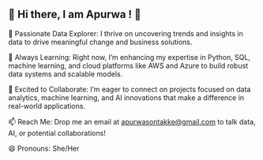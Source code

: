 ## 👋 Hi there, I am Apurwa ! 👋

👀 Passionate Data Explorer: I thrive on uncovering trends and insights in data to drive meaningful change and business solutions.

🌱 Always Learning: Right now, I’m enhancing my expertise in Python, SQL, machine learning, and cloud platforms like AWS and Azure to build robust data systems and scalable models.

💼 Excited to Collaborate: I’m eager to connect on projects focused on data analytics, machine learning, and AI innovations that make a difference in real-world applications.

📫 Reach Me: Drop me an email at apurwasontakke@gmail.com to talk data, AI, or potential collaborations!

😄 Pronouns: She/Her

<!--
**apurwasontakke/apurwasontakke** is a ✨ _special_ ✨ repository because its `README.md` (this file) appears on your GitHub profile.

Here are some ideas to get you started:

- 🔭 I’m currently working on ...
- 🌱 I’m currently learning ...
- 👯 I’m looking to collaborate on ...
- 🤔 I’m looking for help with ...
- 💬 Ask me about ...
- 📫 How to reach me: ...
- 😄 Pronouns: ...
- ⚡ Fun fact: ...
-->
